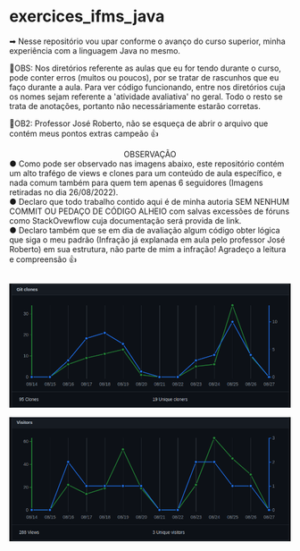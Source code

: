 # exercices_ifms_java
➡ Nesse repositório vou upar conforme o avanço do curso superior, minha experiência com a linguagem Java no mesmo.

🔹OBS: Nos diretórios referente as aulas que eu for tendo durante o curso, pode conter erros (muitos ou poucos), por se tratar de rascunhos que eu faço durante a aula. Para ver código funcionando, entre nos diretórios cuja os nomes sejam referente a 'atividade avaliativa' no geral. Todo o resto se trata de anotações, portanto não necessáriamente estarão corretas.

🔹OB2: Professor José Roberto, não se esqueça de abrir o arquivo que contém meus pontos extras campeão 👍

<div align="center">OBSERVAÇÃO</div>
<div>● Como pode ser observado nas imagens abaixo, este repositório contém um alto trafégo de views e clones para um conteúdo de aula específico, e nada comum também para quem tem apenas 6 seguidores (Imagens retiradas no dia 26/08/2022). </div>

<div>● Declaro que todo trabalho contido aqui é de minha autoria SEM NENHUM COMMIT OU PEDAÇO DE CÓDIGO ALHEIO com salvas excessões de fóruns como StackOvewflow cuja documentação será provida de link.
</div>

<div>● Declaro também que se em dia de avaliação algum código obter lógica que siga o meu padrão (Infração já explanada em aula pelo professor José Roberto) em sua estrutura, não parte de mim a infração! Agradeço a leitura e compreensão 👍</div>

##

 ![Screenshot](/Imagens%20para%20documenta%C3%A7%C3%A3o/clone.png)
 
 ![Screenshot](/Imagens%20para%20documenta%C3%A7%C3%A3o/views.png)

##
